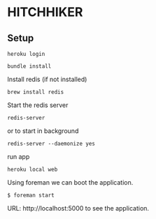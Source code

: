 # HITCHHIKER

## Setup

```
heroku login
```

```
bundle install
```

Install redis (if not installed)

```
brew install redis

```

Start the redis server

```
redis-server
```

or to start in background

```
redis-server --daemonize yes
```

run app

```
heroku local web
```

Using foreman we can boot the application.

```
$ foreman start
```

URL: http://localhost:5000 to see the application.
